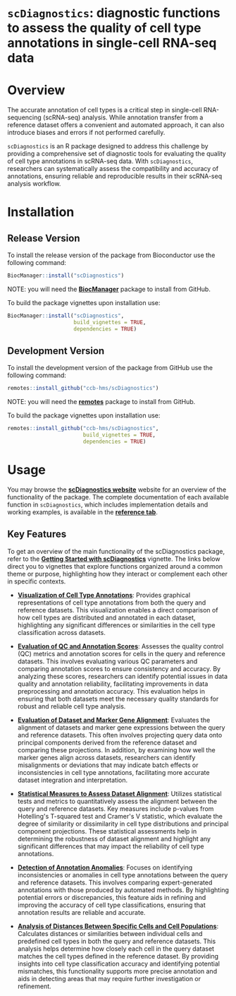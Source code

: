 # `scDiagnostics`: diagnostic functions to assess the quality of cell type annotations in single-cell RNA-seq data

# Overview

The accurate annotation of cell types is a critical step in single-cell RNA-sequencing (scRNA-seq) analysis. While annotation transfer from a reference dataset offers a convenient and automated approach, it can also introduce biases and errors if not performed carefully.

`scDiagnostics` is an R package designed to address this challenge by providing a comprehensive set of diagnostic tools for evaluating the quality of cell type annotations in scRNA-seq data. With `scDiagnostics`, researchers can systematically assess the compatibility and accuracy of annotations, ensuring reliable and reproducible results in their scRNA-seq analysis workflow.

# Installation

## Release Version

To install the release version of the package from Bioconductor use the following command:

``` r
BiocManager::install("scDiagnostics")
```

NOTE: you will need the [**BiocManager**](https://cran.r-project.org/web/packages/BiocManager/index.html) package to install from GitHub.

To build the package vignettes upon installation use:

``` r
BiocManager::install("scDiagnostics",
                     build_vignettes = TRUE,
                     dependencies = TRUE)
```

## Development Version

To install the development version of the package from GitHub use the following command:

``` r
remotes::install_github("ccb-hms/scDiagnostics")
```

NOTE: you will need the [**remotes**](https://cran.r-project.org/web/packages/remotes/index.html) package to install from GitHub.

To build the package vignettes upon installation use:

``` r
remotes::install_github("ccb-hms/scDiagnostics",
                        build_vignettes = TRUE,
                        dependencies = TRUE)
```

# Usage

You may browse the [**scDiagnostics website**](https://ccb-hms.github.io/scDiagnostics/) website for an overview of the functionality of the package. The complete documentation of each available function in `scDiagnostics`, which includes implementation details and working examples, is available in the [**reference tab**](https://ccb-hms.github.io/scDiagnostics/reference/index.html).

## Key Features

To get an overview of the main functionality of the scDiagnostics package, refer to the [**Getting Started with scDiagnostics**](https://ccb-hms.github.io/scDiagnostics/articles/scDiagnostics.html) vignette. The links below direct you to vignettes that explore functions organized around a common theme or purpose, highlighting how they interact or complement each other in specific contexts.

-   [**Visualization of Cell Type Annotations**](https://ccb-hms.github.io/scDiagnostics/articles/VisualizationTools.html): Provides graphical representations of cell type annotations from both the query and reference datasets. This visualization enables a direct comparison of how cell types are distributed and annotated in each dataset, highlighting any significant differences or similarities in the cell type classification across datasets.

-   [**Evaluation of QC and Annotation Scores**](https://ccb-hms.github.io/scDiagnostics/articles/QCandAnnotationScores.html): Assesses the quality control (QC) metrics and annotation scores for cells in the query and reference datasets. This involves evaluating various QC parameters and comparing annotation scores to ensure consistency and accuracy. By analyzing these scores, researchers can identify potential issues in data quality and annotation reliability, facilitating improvements in data preprocessing and annotation accuracy. This evaluation helps in ensuring that both datasets meet the necessary quality standards for robust and reliable cell type analysis.

-   [**Evaluation of Dataset and Marker Gene Alignment**](https://ccb-hms.github.io/scDiagnostics/articles/DatasetAlignment.html): Evaluates the alignment of datasets and marker gene expressions between the query and reference datasets. This often involves projecting query data onto principal components derived from the reference dataset and comparing these projections. In addition, by examining how well the marker genes align across datasets, researchers can identify misalignments or deviations that may indicate batch effects or inconsistencies in cell type annotations, facilitating more accurate dataset integration and interpretation.

-   [**Statistical Measures to Assess Dataset Alignment**](https://ccb-hms.github.io/scDiagnostics/articles/StatisticalMeasures.html): Utilizes statistical tests and metrics to quantitatively assess the alignment between the query and reference datasets. Key measures include p-values from Hotelling's T-squared test and Cramer's V statistic, which evaluate the degree of similarity or dissimilarity in cell type distributions and principal component projections. These statistical assessments help in determining the robustness of dataset alignment and highlight any significant differences that may impact the reliability of cell type annotations.

-   [**Detection of Annotation Anomalies**](https://ccb-hms.github.io/scDiagnostics/articles/AnnotationAnomalies.html): Focuses on identifying inconsistencies or anomalies in cell type annotations between the query and reference datasets. This involves comparing expert-generated annotations with those produced by automated methods. By highlighting potential errors or discrepancies, this feature aids in refining and improving the accuracy of cell type classifications, ensuring that annotation results are reliable and accurate.

-   [**Analysis of Distances Between Specific Cells and Cell Populations**](https://ccb-hms.github.io/scDiagnostics/articles/CellDistancesDiagnostics.html): Calculates distances or similarities between individual cells and predefined cell types in both the query and reference datasets. This analysis helps determine how closely each cell in the query dataset matches the cell types defined in the reference dataset. By providing insights into cell type classification accuracy and identifying potential mismatches, this functionality supports more precise annotation and aids in detecting areas that may require further investigation or refinement.
